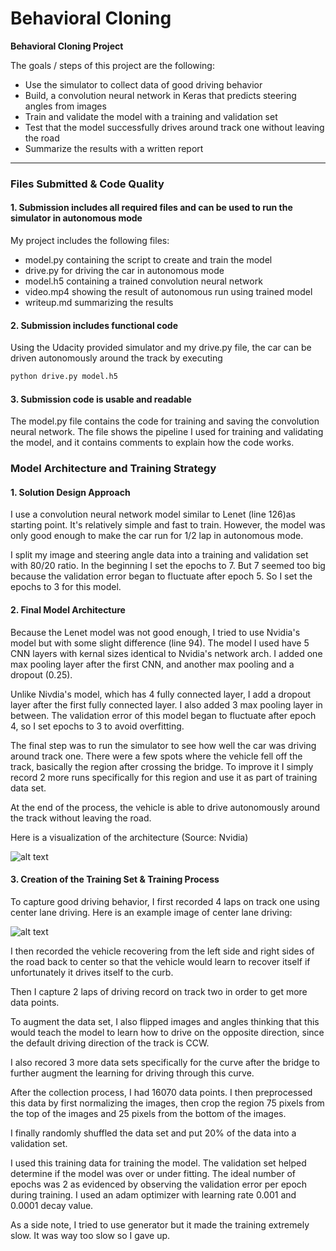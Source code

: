 # **Behavioral Cloning** 

**Behavioral Cloning Project**

The goals / steps of this project are the following:
* Use the simulator to collect data of good driving behavior
* Build, a convolution neural network in Keras that predicts steering angles from images
* Train and validate the model with a training and validation set
* Test that the model successfully drives around track one without leaving the road
* Summarize the results with a written report


[//]: # (Image References)

[image1]: ./resources/cnn-architecture-nvidia.png "Model Visualization"
[image2]: ./resources/center.jpg "Center"


---
### Files Submitted & Code Quality

#### 1. Submission includes all required files and can be used to run the simulator in autonomous mode

My project includes the following files:
* model.py containing the script to create and train the model
* drive.py for driving the car in autonomous mode
* model.h5 containing a trained convolution neural network
* video.mp4 showing the result of autonomous run using trained model
* writeup.md summarizing the results

#### 2. Submission includes functional code
Using the Udacity provided simulator and my drive.py file, the car can be driven autonomously around the track by executing 
```sh
python drive.py model.h5
```

#### 3. Submission code is usable and readable

The model.py file contains the code for training and saving the convolution neural network. The file shows the pipeline I used for training and validating the model, and it contains comments to explain how the code works.

### Model Architecture and Training Strategy

#### 1. Solution Design Approach

I use a convolution neural network model similar to Lenet (line 126)as starting point. It's relatively simple and fast to train. However, the model was only good enough to make the car run for 1/2 lap in autonomous mode.

I split my image and steering angle data into a training and validation set with 80/20 ratio. In the beginning I set the epochs to 7. But 7 seemed too big because the validation error began to fluctuate after epoch 5. So I set the epochs to 3 for this model.

#### 2. Final Model Architecture

Because the Lenet model was not good enough, I tried to use Nvidia's model but with some slight difference (line 94). The model I used have 5 CNN layers with kernal sizes identical to Nvidia's network arch. I added one max pooling layer after the first CNN, and another max pooling and a dropout (0.25).

Unlike Nivdia's model, which has 4 fully connected layer, I add a dropout layer after the first fully connected layer. I also added 3 max pooling layer in between. The validation error of this model began to fluctuate after epoch 4, so I set epochs to 3 to avoid overfitting.

The final step was to run the simulator to see how well the car was driving around track one. There were a few spots where the vehicle fell off the track, basically the region after crossing the bridge. To improve it I simply record 2 more runs specifically for this region and use it as part of training data set.

At the end of the process, the vehicle is able to drive autonomously around the track without leaving the road.

Here is a visualization of the architecture (Source: Nvidia)

![alt text][image1]

#### 3. Creation of the Training Set & Training Process

To capture good driving behavior, I first recorded 4 laps on track one using center lane driving. Here is an example image of center lane driving:

![alt text][image2]

I then recorded the vehicle recovering from the left side and right sides of the road back to center so that the vehicle would learn to recover itself if unfortunately it drives itself to the curb.

Then I capture 2 laps of driving record on track two in order to get more data points.

To augment the data set, I also flipped images and angles thinking that this would teach the model to learn how to drive on the opposite direction, since the default driving direction of the track is CCW.

I also recored 3 more data sets specifically for the curve after the bridge to further augment the learning for driving through this curve.

After the collection process, I had 16070 data points. I then preprocessed this data by first normalizing the images, then crop the region 75 pixels from the top of the images and 25 pixels from the bottom of the images.

I finally randomly shuffled the data set and put 20% of the data into a validation set.

I used this training data for training the model. The validation set helped determine if the model was over or under fitting. The ideal number of epochs was 2 as evidenced by observing the validation error per epoch during training. I used an adam optimizer with learning rate 0.001 and 0.0001 decay value.

As a side note, I tried to use generator but it made the training extremely slow. It was way too slow so I gave up.
